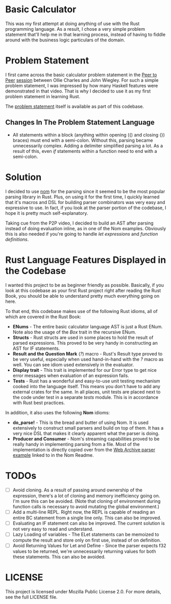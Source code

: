 # Basic Calculator

This was my first attempt at doing anything of use with the Rust
programming language. As a result, I chose a very simple problem
statement that'll help me in that learning process, instead of having
to fiddle around with the business logic particulars of the domain.

# Problem Statement

I first came across the basic calculator problem statement in the
[Peer to Peer](http://peertopeer.io)
[session](http://peertopeer.io/videos/4-john-wiegley/) between Ollie
Charles and John Wiegley. For such a simple problem statement, I was
impressed by how many Haskell features were demonstrated in that
video. That is why I decided to use it as my first problem statement
in learning Rust.

The [problem statement](problem_statement.pdf) itself is available as
part of this codebase.

## Changes In The Problem Statement Language

- All statements within a block (anything within opening ({) and
  closing (}) braces) must end with a semi-colon. Without this,
  parsing became unnecessarily complex. Adding a delimiter simplified
  parsing a lot. As a result of this, even *if* statements within a
  function need to end with a semi-colon.

# Solution

I decided to use [nom](https://github.com/Geal/nom) for the parsing
since it seemed to be the most popular parsing library in Rust. Plus,
on using it for the first time, I quickly learned that it's macros and
DSL for building parser combinators was very easy and expressive to
use. In fact, if you look at the parser portion of the codebase, I
hope it is pretty much self-explanatory.

Taking cue from the P2P video, I decided to build an AST after parsing
instead of doing evaluation inline, as in one of the Nom examples.
Obviously this is also needed if you're going to handle *let
expressions* and *function definitions*.

# Rust Language Features Displayed in the Codebase

I wanted this project to be as beginner friendly as possible.
Basically, if you look at this codebase as your first Rust project
right after reading the Rust Book, you should be able to understand
pretty much everything going on here.

To that end, this codebase makes use of the following Rust idioms, all
of which are covered in the Rust Book:

- **ENums** - The entire basic calculator language AST is just a Rust
  ENum. Note also the usage of the *Box* trait in the recursive ENum.
- **Structs** - Rust structs are used in some places to hold the
  result of parsed expressions. This proved to be very handy in
  constructing an AST for IF statements.
- **Result and the Question Mark** (*?*) macro - Rust's Result type
  proved to be very useful, especially when used hand-in-hand with the
  *?* macro as well. You can see idiom used extensively in the
  evaluator.
- **Display trait** - This trait is implemented for our Error type to
  get nice error messages when evaluation of an expression fails.
- **Tests** - Rust has a wonderful and easy-to-use unit testing
  mechanism cooked into the language itself. This means you don't have
  to add any external crates for the same. In all places, unit tests
  are placed next to the code under test in a separate *tests* module.
  This is in accordance with Rust best practices.

In addition, it also uses the following **Nom** idioms:

- **do_parse!** - This is the bread and butter of using Nom. It is
  used extensively to construct small parsers and build on top of
  them. It has a very nice DSL that makes it clearly apparent what the
  parser is doing.
- **Producer and Consumer** - Nom's streaming capabilities proved to
  be really handy in implementing parsing from a file. Most of the
  implementation is directly copied over from the [Web Archive parser
  example](https://github.com/sbeckeriv/warc_nom_parser/blob/dc950b7cfa76eda0ea1bf188f7c344103a6274e4/src/lib.rs#L29)
  linked to in the Nom Readme.

# TODOs

- [ ] Avoid cloning. As a result of passing around ownership of the
      expression, there's a lot of cloning and memory inefficiency
      going on. I'm sure this can be avoided. (Note that cloning of
      environment during function calls is necessary to avoid mutating
      the global environment.)
- [ ] Add a multi-line REPL. Right now, the REPL is capable of reading
      an entire BC statement from a single line only. This can also be
      improved.
- [ ] Evaluating an IF statement can also be improved. The current
      solution is not very easy to read and understand.
- [ ] Lazy Loading of variables - The ELet statements can be memoized
      to compute the result and store only on first use, instead of on
      definition.
- [ ] Avoid Returning Values for Let and Define - Since the parser
      expects f32 values to be returned, we're unnecessarily returning
      values for both these statements. This can also be avoided.

# LICENSE

This project is licensed under Mozilla Public License 2.0. For more
details, see the full LICENSE file.
